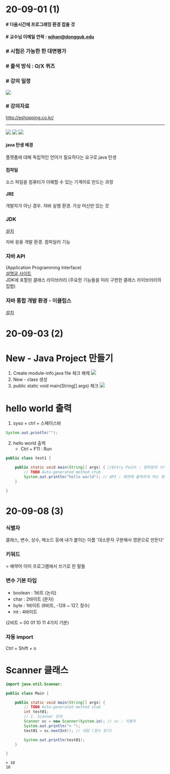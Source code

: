 # 20-09-01 (1)

#### # 다음시간에 프로그래밍 환경 잡을 것

#### # 교수님 이메일 연락 : wjhan@dongguk.edu

### # 시험은 가능한 한 대면평가

### # 출석 방식 : O/X 퀴즈

### # 강의 일정

![](2020-09-01-15-20-41.png)

### # 강의자료

http://eshopping.co.kr/

---

![](2020-09-01-15-41-13.png)
![](2020-09-01-15-49-13.png)
![](2020-09-01-15-49-37.png)

#### java 탄생 배경

플랫폼에 대해 독립적인 언어가 필요하다는 요구로 java 탄생

#### 컴파일

소스 파일을 컴퓨터가 이해할 수 있는 기계어로 만드는 과정

#### JRE

개발자가 아닌 경우. 자바 실행 환경. 가상 머신만 있는 것

### JDK

[설치](http://www.oracle.com/technetwork/java/index.html)

자바 응용 개발 환경. 컴파일러 기능

### 자바 API

(Application Programming Interface)
<br>
[설명글 사이트](http://docs.oracle.com/javase/10/docs/api/)
<br>
JDK에 포함된 클래스 라이브러리 (주요한 기능들을 미리 구현한 클래스 라이브러리의 집합)

### 자바 통합 개발 환경 - 이클립스

[설치](http://www.eclipse.org/downloads/)

# 20-09-03 (2)

# New - Java Project 만들기

1. Create module-info.java file 체크 해제
   ![](2020-09-03-15-19-54.png)
2. New - class 생성
3. public static void main(String[] args) 체크
   ![](2020-09-03-15-26-12.png)

# hello world 출력

1. syso + ctrl + 스페이스바

```java
System.out.println("");
```

2. hello world 출력
   - Ctrl + F11 : Run

```java
public class test1 {

	public static void main(String[] args) { //Entry Point : 컴파일의 시작점
		// TODO Auto-generated method stub
		System.out.println("hello world"); // API : 화면에 출력하게 하는 명령어
    }

}
```

# 20-09-08 (3)

### 식별자

클래스, 변수, 상수, 메소드 등에 내가 붙이는 이름
'대소문자 구분해서 영문으로 만든다'

### 키워드

= 예약어
이미 프로그램에서 쓰기로 한 말들

### 변수 기본 타입

- boolean : 1비트 (논리)
- char : 2바이트 (문자)
- byte : 1바이트 (8비트, -128 ~ 127, 정수)
- int : 4바이트

(2비트 = 00 01 10 11 4가지 기분)

### 자동 import

Ctrl + Shift + o

# Scanner 클래스

```java
import java.util.Scanner;

public class Main {

	public static void main(String[] args) {
		// TODO Auto-generated method stub
		int test01;
		// 1. Scanner 준비
		Scanner sc = new Scanner(System.in); // sc : 식별자
		System.out.println("> ");
		test01 = sc.nextInt(); // 대입 (정수 읽기)

		System.out.println(test01);
	}

}
```

```
> 10
10
```
